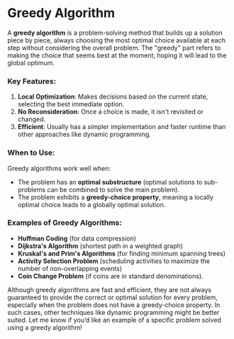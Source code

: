 # Greedy Algorithm

A **greedy algorithm** is a problem-solving method that builds up a solution piece by piece, always choosing the most optimal choice available at each step without considering the overall problem. The "greedy" part refers to making the choice that seems best at the moment, hoping it will lead to the global optimum.

### Key Features:
1. **Local Optimization**: Makes decisions based on the current state, selecting the best immediate option.
2. **No Reconsideration**: Once a choice is made, it isn't revisited or changed.
3. **Efficient**: Usually has a simpler implementation and faster runtime than other approaches like dynamic programming.

### When to Use:
Greedy algorithms work well when:
- The problem has an **optimal substructure** (optimal solutions to sub-problems can be combined to solve the main problem).
- The problem exhibits a **greedy-choice property**, meaning a locally optimal choice leads to a globally optimal solution.

### Examples of Greedy Algorithms:
- **Huffman Coding** (for data compression)
- **Dijkstra's Algorithm** (shortest path in a weighted graph)
- **Kruskal's and Prim's Algorithms** (for finding minimum spanning trees)
- **Activity Selection Problem** (scheduling activities to maximize the number of non-overlapping events)
- **Coin Change Problem** (if coins are in standard denominations).

Although greedy algorithms are fast and efficient, they are not always guaranteed to provide the correct or optimal solution for every problem, especially when the problem does not have a greedy-choice property. In such cases, other techniques like dynamic programming might be better suited. Let me know if you’d like an example of a specific problem solved using a greedy algorithm!
